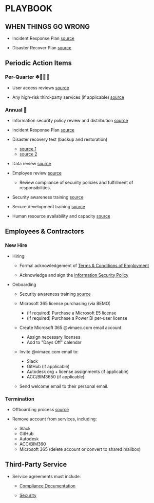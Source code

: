 # PLAYBOOK

## WHEN THINGS GO WRONG

- Incident Response Plan [source](./incident_response_plan.md)

- Disaster Recover Plan [source](./business_continuity_and_recovery_plans.md)

## Periodic Action Items

### Per-Quarter ❄🌿🌞🍂

- User access reviews [source](./access_control_policy.md#user-access-reviews)

- Any high-risk third-party services (if applicable) [source](./third_party_management_policy.md#third-party-service-delivery-management)

### Annual 🍾

- Information security policy review and distribution [source](./human_resource_security_policy.md#management-responsibilities)

- Incident Response Plan [source](./incident_response_plan.md#additional-requirements)

- Disaster recovery test (backup and restoration)
  - [source 1](./business_continuity_and_recovery_plans.md#disaster-recovery-and-business-continuity)
  - [source 2](./operations_security_policy.md#information-backup)

- Data review [source](./data_management_policy.md#annual-data-review)

- Employee review [source](./human_resource_security_policy.md#competence--performance-assessment)

  - Review compliance of security policies and fulfillment of responsibilities.

- Security awareness training [source](./human_resource_security_policy.md#information-security-awareness-education--training)

- Secure development training [source](./secure_development_policy.md#developer-training)

- Human resource availability and capacity [source](./operations_security_policy.md#capacity-management)

## Employees & Contractors

### New Hire

- Hiring

  - Formal acknowledgement of [Terms & Conditions of Employment](./human_resource_security_policy.md#terms--conditions-of-employment)

  - Acknowledge and sign the [Information Security Policy](./information_security_policy.md)

- Onboarding

  - Security awareness training [source](./human_resource_security_policy.md#information-security-awareness-education--training)

  - Microsoft 365 license purchasing (via BEMO)
    - (if required) Purchase a Microsoft E5 license
    - (if required) Purchase a Power BI per-user license

  - Create Microsoft 365 @vimaec.com email account
    - Assign necessary licenses
    - Add to "Days Off" calendar

  - Invite @vimaec.com email to:
    - Slack
    - GitHub (if applicable)
    - Autodesk org + license assignments (if applicable)
    - ACC/BIM3650 (if applicable)

  - Send welcome email to their personal email.

### Termination

- Offboarding process [source](./human_resource_security_policy.md#termination-process)

- Remove account from services, including:
  - Slack
  - GitHub
  - Autodesk
  - ACC/BIM360
  - Microsoft 365 (delete account or convert to shared mailbox)

## Third-Party Service

- Service agreements must include:

  - [Compliance Documentation](./third_party_management_policy.md#information-security-in-third-party-relationships)

  - [Security](./third_party_management_policy.md#addressing-security-in-agreements)
